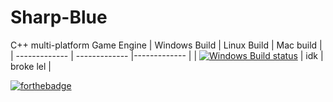 # Sharp-Blue 
C++ multi-platform Game Engine
| Windows Build | Linux Build  | Mac build |
| ------------- | ------------- |------------- |
| [![Windows Build status](https://ci.appveyor.com/api/projects/status/gnasemrx85lhqop2/branch/master?svg=true)](https://ci.appveyor.com/project/dooglz/sharp-blue/branch/master) | idk | broke lel |

[![forthebadge](http://forthebadge.com/images/badges/contains-technical-debt.svg)](http://forthebadge.com)